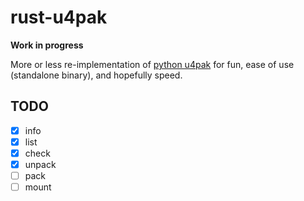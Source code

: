 rust-u4pak
==========

**Work in progress**

More or less re-implementation of [python u4pak](https://github.com/panzi/u4pak)
for fun, ease of use (standalone binary), and hopefully speed.

TODO
----

* [x] info
* [x] list
* [x] check
* [x] unpack
* [ ] pack
* [ ] mount
